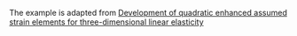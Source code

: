 The example is adapted from [Development of quadratic enhanced assumed strain elements for three-dimensional linear elasticity](https://doi.org/10.1016/j.compstruc.2023.107217)

